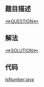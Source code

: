 ## 题目描述

[==>QUESTION<==](https://leetcode-cn.com/problems/valid-number/)

## 解法

[==>SOLUTION<==](https://leetcode-cn.com/problems/valid-number/solution/you-xiao-shu-zi-by-leetcode-solution-298l/)

## 代码

[IsNumber.java](https://github.com/Marshal7cc/leetcode-java/blob/master/src/unclassified/IsNumber.java)

